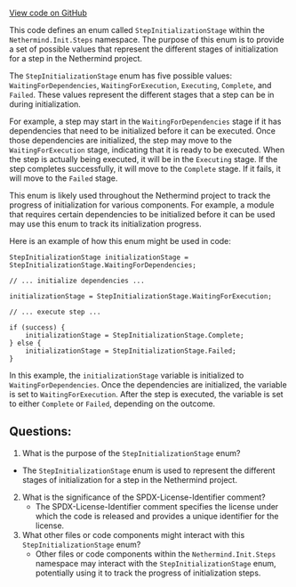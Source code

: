 [View code on GitHub](https://github.com/NethermindEth/nethermind/src/Nethermind/Nethermind.Init/Steps/StepInitializationStage.cs)

This code defines an enum called `StepInitializationStage` within the `Nethermind.Init.Steps` namespace. The purpose of this enum is to provide a set of possible values that represent the different stages of initialization for a step in the Nethermind project. 

The `StepInitializationStage` enum has five possible values: `WaitingForDependencies`, `WaitingForExecution`, `Executing`, `Complete`, and `Failed`. These values represent the different stages that a step can be in during initialization. 

For example, a step may start in the `WaitingForDependencies` stage if it has dependencies that need to be initialized before it can be executed. Once those dependencies are initialized, the step may move to the `WaitingForExecution` stage, indicating that it is ready to be executed. When the step is actually being executed, it will be in the `Executing` stage. If the step completes successfully, it will move to the `Complete` stage. If it fails, it will move to the `Failed` stage. 

This enum is likely used throughout the Nethermind project to track the progress of initialization for various components. For example, a module that requires certain dependencies to be initialized before it can be used may use this enum to track its initialization progress. 

Here is an example of how this enum might be used in code:

```
StepInitializationStage initializationStage = StepInitializationStage.WaitingForDependencies;

// ... initialize dependencies ...

initializationStage = StepInitializationStage.WaitingForExecution;

// ... execute step ...

if (success) {
    initializationStage = StepInitializationStage.Complete;
} else {
    initializationStage = StepInitializationStage.Failed;
}
```

In this example, the `initializationStage` variable is initialized to `WaitingForDependencies`. Once the dependencies are initialized, the variable is set to `WaitingForExecution`. After the step is executed, the variable is set to either `Complete` or `Failed`, depending on the outcome.
## Questions: 
 1. What is the purpose of the `StepInitializationStage` enum?
   - The `StepInitializationStage` enum is used to represent the different stages of initialization for a step in the Nethermind project.
2. What is the significance of the SPDX-License-Identifier comment?
   - The SPDX-License-Identifier comment specifies the license under which the code is released and provides a unique identifier for the license.
3. What other files or code components might interact with this `StepInitializationStage` enum?
   - Other files or code components within the `Nethermind.Init.Steps` namespace may interact with the `StepInitializationStage` enum, potentially using it to track the progress of initialization steps.